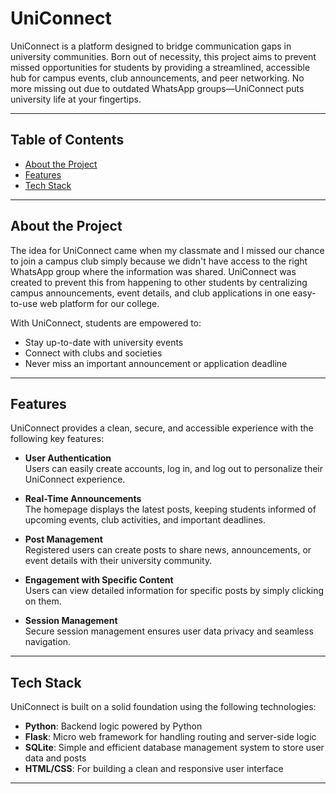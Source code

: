 # UniConnect

UniConnect is a platform designed to bridge communication gaps in university communities. Born out of necessity, this project aims to prevent missed opportunities for students by providing a streamlined, accessible hub for campus events, club announcements, and peer networking. No more missing out due to outdated WhatsApp groups—UniConnect puts university life at your fingertips.


---

## Table of Contents
- [About the Project](#about-the-project)
- [Features](#features)
- [Tech Stack](#tech-stack)


---

## About the Project

The idea for UniConnect came when my classmate and I missed our chance to join a campus club simply because we didn't have access to the right WhatsApp group where the information was shared. UniConnect was created to prevent this from happening to other students by centralizing campus announcements, event details, and club applications in one easy-to-use web platform for our college.

With UniConnect, students are empowered to:
- Stay up-to-date with university events
- Connect with clubs and societies
- Never miss an important announcement or application deadline

---

## Features

UniConnect provides a clean, secure, and accessible experience with the following key features:

- **User Authentication**  
  Users can easily create accounts, log in, and log out to personalize their UniConnect experience.

- **Real-Time Announcements**  
  The homepage displays the latest posts, keeping students informed of upcoming events, club activities, and important deadlines.

- **Post Management**  
  Registered users can create posts to share news, announcements, or event details with their university community.

- **Engagement with Specific Content**  
  Users can view detailed information for specific posts by simply clicking on them.

- **Session Management**  
  Secure session management ensures user data privacy and seamless navigation.

---

## Tech Stack

UniConnect is built on a solid foundation using the following technologies:

- **Python**: Backend logic powered by Python
- **Flask**: Micro web framework for handling routing and server-side logic
- **SQLite**: Simple and efficient database management system to store user data and posts
- **HTML/CSS**: For building a clean and responsive user interface

---
